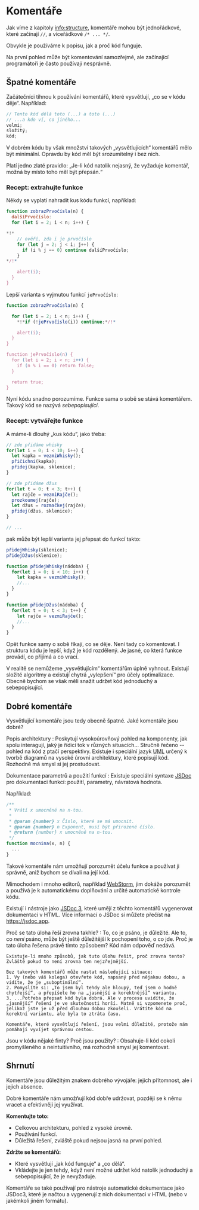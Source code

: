 # Komentáře

Jak víme z kapitoly <info:structure>, komentáře mohou být jednořádkové, které začínají `//`, a víceřádkové `/* ... */`.

Obvykle je používáme k popisu, jak a proč kód funguje.

Na první pohled může být komentování samozřejmé, ale začínající programátoři je často používají nesprávně.

## Špatné komentáře

Začátečníci tíhnou k používání komentářů, které vysvětlují, „co se v kódu děje“. Například:

```js
// Tento kód dělá toto (...) a toto (...)
// ...a kdo ví, co jiného...
velmi;
složitý;
kód;
```

V dobrém kódu by však množství takových „vysvětlujících“ komentářů mělo být minimální. Opravdu by kód měl být srozumitelný i bez nich.

Platí jedno zlaté pravidlo: „Je-li kód natolik nejasný, že vyžaduje komentář, možná by místo toho měl být přepsán.“

### Recept: extrahujte funkce

Někdy se vyplatí nahradit kus kódu funkcí, například:

```js
function zobrazPrvočísla(n) {
  dalšíPrvočíslo:
  for (let i = 2; i < n; i++) {

*!*
    // ověří, zda i je prvočíslo
    for (let j = 2; j < i; j++) {
      if (i % j == 0) continue dalšíPrvočíslo;
    }
*/!*

    alert(i);
  }
}
```

Lepší varianta s vyjmutou funkcí `jePrvočíslo`:


```js
function zobrazPrvočísla(n) {

  for (let i = 2; i < n; i++) {
    *!*if (!jePrvočíslo(i)) continue;*/!*

    alert(i);  
  }
}

function jePrvočíslo(n) {
  for (let i = 2; i < n; i++) {
    if (n % i == 0) return false;
  }

  return true;
}
```

Nyní kódu snadno porozumíme. Funkce sama o sobě se stává komentářem. Takový kód se nazývá *sebepopisující*.

### Recept: vytvářejte funkce

A máme-li dlouhý „kus kódu“, jako třeba:

```js
// zde přidáme whisky
for(let i = 0; i < 10; i++) {
  let kapka = vezmiWhisky();
  přičichni(kapka);
  přidej(kapka, sklenice);
}

// zde přidáme džus
for(let t = 0; t < 3; t++) {
  let rajče = vezmiRajče();
  prozkoumej(rajče);
  let džus = rozmačkej(rajče);
  přidej(džus, sklenice);
}

// ...
```

pak může být lepší varianta jej přepsat do funkcí takto:

```js
přidejWhisky(sklenice);
přidejDžus(sklenice);

function přidejWhisky(nádoba) {
  for(let i = 0; i < 10; i++) {
    let kapka = vezmiWhisky();
    //...
  }
}

function přidejDžus(nádoba) {
  for(let t = 0; t < 3; t++) {
    let rajče = vezmiRajče();
    //...
  }
}
```

Opět funkce samy o sobě říkají, co se děje. Není tady co komentovat. I struktura kódu je lepší, když je kód rozdělený. Je jasné, co která funkce provádí, co přijímá a co vrací.

V realitě se nemůžeme „vysvětlujícím“ komentářům úplně vyhnout. Existují složité algoritmy a existují chytrá „vylepšení“ pro účely optimalizace. Obecně bychom se však měli snažit udržet kód jednoduchý a sebepopisující.

## Dobré komentáře

Vysvětlující komentáře jsou tedy obecně špatné. Jaké komentáře jsou dobré?

Popis architektury
: Poskytují vysokoúrovňový pohled na komponenty, jak spolu interagují, jaký je řídicí tok v různých situacích... Stručně řečeno -- pohled na kód z ptačí perspektivy. Existuje i speciální jazyk [UML](http://wikipedia.org/wiki/Unified_Modeling_Language) určený k tvorbě diagramů na vysoké úrovni architektury, které popisují kód. Rozhodně má smysl si jej prostudovat.

Dokumentace parametrů a použití funkcí
: Existuje speciální syntaxe [JSDoc](http://en.wikipedia.org/wiki/JSDoc) pro dokumentaci funkcí: použití, parametry, návratová hodnota.

Například:
```js
/**
 * Vrátí x umocněné na n-tou.
 *
 * @param {number} x Číslo, které se má umocnit.
 * @param {number} n Exponent, musí být přirozené číslo.
 * @return {number} x umocněné na n-tou.
 */
function mocnina(x, n) {
  ...
}
```

Takové komentáře nám umožňují porozumět účelu funkce a používat ji správně, aniž bychom se dívali na její kód.

Mimochodem i mnoho editorů, například [WebStorm](https://www.jetbrains.com/webstorm/), jim dokáže porozumět a používá je k automatickému doplňování a určité automatické kontrole kódu.

Existují i nástroje jako [JSDoc 3](https://github.com/jsdoc/jsdoc), které umějí z těchto komentářů vygenerovat dokumentaci v HTML. Více informací o JSDoc si můžete přečíst na <https://jsdoc.app>.

Proč se tato úloha řeší zrovna takhle?
: To, co je psáno, je důležité. Ale to, co *není* psáno, může být ještě důležitější k pochopení toho, o co jde. Proč je tato úloha řešena právě tímto způsobem? Kód nám odpověď nedává.

    Existuje-li mnoho způsobů, jak tuto úlohu řešit, proč zrovna tento? Zvláště pokud to není zrovna ten nejzřejmější.

    Bez takových komentářů může nastat následující situace:
    1. Vy (nebo váš kolega) otevřete kód, napsaný před nějakou dobou, a vidíte, že je „suboptimální“.
    2. Pomyslíte si: „To jsem byl tehdy ale hloupý, teď jsem o hodně chytřejší“, a přepíšete ho na „jasnější a korektnější“ variantu.
    3. ...Potřeba přepsat kód byla dobrá. Ale v procesu uvidíte, že „jasnější“ řešení je ve skutečnosti horší. Matně si vzpomenete proč, jelikož jste je už před dlouhou dobou zkoušeli. Vrátíte kód na korektní variantu, ale byla to ztráta času.

    Komentáře, které vysvětlují řešení, jsou velmi důležité, protože nám pomáhají vyvíjet správnou cestou.

Jsou v kódu nějaké finty? Proč jsou použity?
: Obsahuje-li kód cokoli promyšleného a neintuitivního, má rozhodně smysl jej komentovat.

## Shrnutí

Komentáře jsou důležitým znakem dobrého vývojáře: jejich přítomnost, ale i jejich absence.

Dobré komentáře nám umožňují kód dobře udržovat, později se k němu vracet a efektivněji jej využívat.

**Komentujte toto:**

- Celkovou architekturu, pohled z vysoké úrovně.
- Používání funkcí.
- Důležitá řešení, zvláště pokud nejsou jasná na první pohled.

**Zdržte se komentářů:**

- Které vysvětlují „jak kód funguje“ a „co dělá“.
- Vkládejte je jen tehdy, když není možné udržet kód natolik jednoduchý a sebepopisující, že je nevyžaduje.

Komentáře se také používají pro nástroje automatické dokumentace jako JSDoc3, které je načtou a vygenerují z nich dokumentaci v HTML (nebo v jakémkoli jiném formátu).
